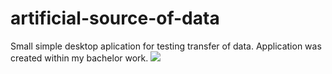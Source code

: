 # artificial-source-of-data
Small simple desktop aplication for testing transfer of data. Application was created within my bachelor work.
<img src = "app_screen.PNG">
